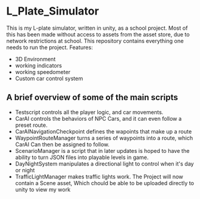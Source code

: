 # L_Plate_Simulator
This is my L-plate simulator, written in unity, as a school project. Most of this has been made without access to assets from the asset store, due to network restrictions at school. This repository contains everything one needs to run the project.
Features:
- 3D Environment
- working indicators
- working speedometer
- Custom car control system
## A brief overview of some of the main scripts
- Testscript controls all the player logic, and car movements.
- CarAI controls the behaviors of NPC Cars, and it can even follow a preset route.
- CarAINavigationCheckpoint defines the wapoints that make up a route
- WaypointRouteManager turns a series of waypoints into a route, which CarAI Can then be assigned to follow.
- ScenarioManager is a script that in later updates is hoped to have the ability to turn JSON files into playable levels in game.
- DayNightSystem manipulates a directional light to control when it's day or night
- TrafficLightManager makes traffic lights work.
The Project will now contain a Scene asset, Which chould be able to be uploaded directly to unity to view my work
